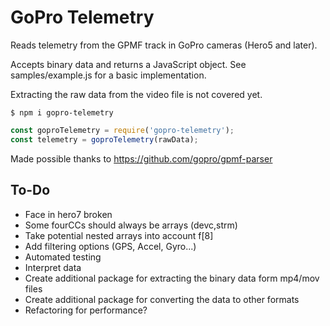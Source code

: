 # GoPro Telemetry

Reads telemetry from the GPMF track in GoPro cameras (Hero5 and later).

Accepts binary data and returns a JavaScript object. See samples/example.js for a basic implementation.

Extracting the raw data from the video file is not covered yet.

```shell
$ npm i gopro-telemetry
```

```js
const goproTelemetry = require('gopro-telemetry');
const telemetry = goproTelemetry(rawData);
```

Made possible thanks to https://github.com/gopro/gpmf-parser

## To-Do

- Face in hero7 broken
- Some fourCCs should always be arrays (devc,strm)
- Take potential nested arrays into account f[8]
- Add filtering options (GPS, Accel, Gyro...)
- Automated testing
- Interpret data
- Create additional package for extracting the binary data form mp4/mov files
- Create additional package for converting the data to other formats
- Refactoring for performance?
